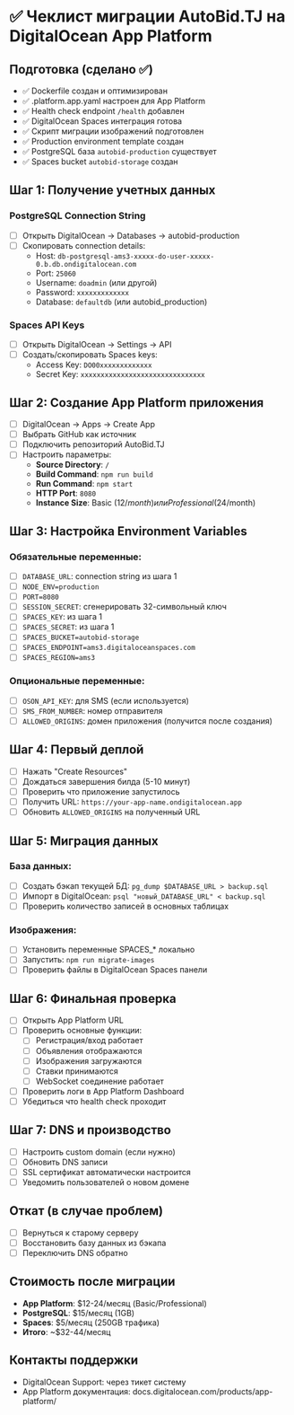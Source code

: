 # ✅ Чеклист миграции AutoBid.TJ на DigitalOcean App Platform

## Подготовка (сделано ✅)
- ✅ Dockerfile создан и оптимизирован
- ✅ .platform.app.yaml настроен для App Platform
- ✅ Health check endpoint `/health` добавлен
- ✅ DigitalOcean Spaces интеграция готова
- ✅ Скрипт миграции изображений подготовлен
- ✅ Production environment template создан
- ✅ PostgreSQL база `autobid-production` существует
- ✅ Spaces bucket `autobid-storage` создан

## Шаг 1: Получение учетных данных
### PostgreSQL Connection String
- [ ] Открыть DigitalOcean → Databases → autobid-production
- [ ] Скопировать connection details:
  - Host: `db-postgresql-ams3-xxxxx-do-user-xxxxx-0.b.db.ondigitalocean.com`
  - Port: `25060`
  - Username: `doadmin` (или другой)
  - Password: `xxxxxxxxxxxxx`
  - Database: `defaultdb` (или autobid_production)

### Spaces API Keys
- [ ] Открыть DigitalOcean → Settings → API
- [ ] Создать/скопировать Spaces keys:
  - Access Key: `DO00xxxxxxxxxxxxx`
  - Secret Key: `xxxxxxxxxxxxxxxxxxxxxxxxxxxxxxx`

## Шаг 2: Создание App Platform приложения
- [ ] DigitalOcean → Apps → Create App
- [ ] Выбрать GitHub как источник
- [ ] Подключить репозиторий AutoBid.TJ
- [ ] Настроить параметры:
  - **Source Directory**: `/`
  - **Build Command**: `npm run build`
  - **Run Command**: `npm start`
  - **HTTP Port**: `8080`
  - **Instance Size**: Basic ($12/month) или Professional ($24/month)

## Шаг 3: Настройка Environment Variables
### Обязательные переменные:
- [ ] `DATABASE_URL`: connection string из шага 1
- [ ] `NODE_ENV=production`
- [ ] `PORT=8080`
- [ ] `SESSION_SECRET`: сгенерировать 32-символьный ключ
- [ ] `SPACES_KEY`: из шага 1
- [ ] `SPACES_SECRET`: из шага 1
- [ ] `SPACES_BUCKET=autobid-storage`
- [ ] `SPACES_ENDPOINT=ams3.digitaloceanspaces.com`
- [ ] `SPACES_REGION=ams3`

### Опциональные переменные:
- [ ] `OSON_API_KEY`: для SMS (если используется)
- [ ] `SMS_FROM_NUMBER`: номер отправителя
- [ ] `ALLOWED_ORIGINS`: домен приложения (получится после создания)

## Шаг 4: Первый деплой
- [ ] Нажать "Create Resources"
- [ ] Дождаться завершения билда (5-10 минут)
- [ ] Проверить что приложение запустилось
- [ ] Получить URL: `https://your-app-name.ondigitalocean.app`
- [ ] Обновить `ALLOWED_ORIGINS` на полученный URL

## Шаг 5: Миграция данных
### База данных:
- [ ] Создать бэкап текущей БД: `pg_dump $DATABASE_URL > backup.sql`
- [ ] Импорт в DigitalOcean: `psql "новый_DATABASE_URL" < backup.sql`
- [ ] Проверить количество записей в основных таблицах

### Изображения:
- [ ] Установить переменные SPACES_* локально
- [ ] Запустить: `npm run migrate-images`
- [ ] Проверить файлы в DigitalOcean Spaces панели

## Шаг 6: Финальная проверка
- [ ] Открыть App Platform URL
- [ ] Проверить основные функции:
  - [ ] Регистрация/вход работает
  - [ ] Объявления отображаются
  - [ ] Изображения загружаются
  - [ ] Ставки принимаются
  - [ ] WebSocket соединение работает
- [ ] Проверить логи в App Platform Dashboard
- [ ] Убедиться что health check проходит

## Шаг 7: DNS и производство
- [ ] Настроить custom domain (если нужно)
- [ ] Обновить DNS записи
- [ ] SSL сертификат автоматически настроится
- [ ] Уведомить пользователей о новом домене

## Откат (в случае проблем)
- [ ] Вернуться к старому серверу
- [ ] Восстановить базу данных из бэкапа
- [ ] Переключить DNS обратно

## Стоимость после миграции
- **App Platform**: $12-24/месяц (Basic/Professional)
- **PostgreSQL**: $15/месяц (1GB)
- **Spaces**: $5/месяц (250GB трафика)
- **Итого**: ~$32-44/месяц

## Контакты поддержки
- DigitalOcean Support: через тикет систему
- App Platform документация: docs.digitalocean.com/products/app-platform/